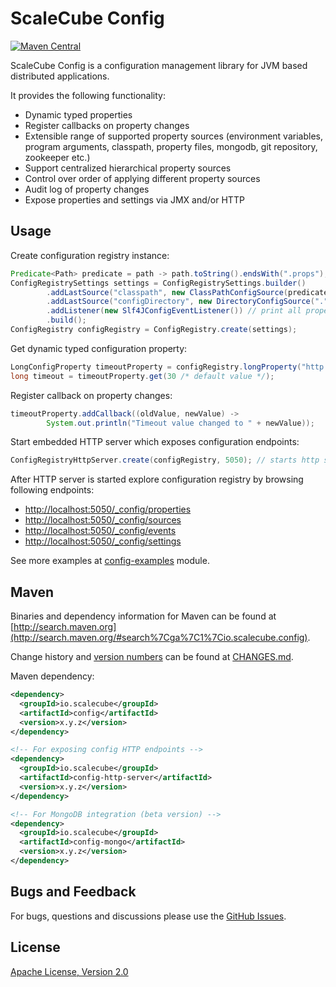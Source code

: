 # ScaleCube Config

[![Maven Central](https://maven-badges.herokuapp.com/maven-central/io.scalecube/config/badge.svg)](https://maven-badges.herokuapp.com/maven-central/io.scalecube/config)

ScaleCube Config is a configuration management library for JVM based distributed applications.

It provides the following functionality:
* Dynamic typed properties
* Register callbacks on property changes
* Extensible range of supported property sources (environment variables, program arguments, classpath, property files, mongodb, git repository, zookeeper etc.)
* Support centralized hierarchical property sources
* Control over order of applying different property sources
* Audit log of property changes
* Expose properties and settings via JMX and/or HTTP

## Usage

Create configuration registry instance:

``` java
Predicate<Path> predicate = path -> path.toString().endsWith(".props"); // match by .props extension
ConfigRegistrySettings settings = ConfigRegistrySettings.builder()
        .addLastSource("classpath", new ClassPathConfigSource(predicate))
        .addLastSource("configDirectory", new DirectoryConfigSource("." /* base path */, predicate))
        .addListener(new Slf4JConfigEventListener()) // print all property changes to log
        .build();
ConfigRegistry configRegistry = ConfigRegistry.create(settings);
```

Get dynamic typed configuration property:

``` java
LongConfigProperty timeoutProperty = configRegistry.longProperty("http.request-timeout");
long timeout = timeoutProperty.get(30 /* default value */);
```

Register callback on property changes:
 
``` java
timeoutProperty.addCallback((oldValue, newValue) -> 
        System.out.println("Timeout value changed to " + newValue));
```

Start embedded HTTP server which exposes configuration endpoints:
  
``` java
ConfigRegistryHttpServer.create(configRegistry, 5050); // starts http server on port 5050
```

After HTTP server is started explore configuration registry by browsing following endpoints: 
* [http://localhost:5050/_config/properties](http://localhost:5050/_config/properties)
* [http://localhost:5050/_config/sources](http://localhost:5050/_config/sources)
* [http://localhost:5050/_config/events](http://localhost:5050/_config/events)
* [http://localhost:5050/_config/settings](http://localhost:5050/_config/settings)

See more examples at [config-examples](https://github.com/scalecube/config/tree/master/config-examples/src/main/java/io/scalecube/config/examples) module.

## Maven 

Binaries and dependency information for Maven can be found at 
[http://search.maven.org](http://search.maven.org/#search%7Cga%7C1%7Cio.scalecube.config).

Change history and [version numbers](http://semver.org/) can be found at [CHANGES.md](https://github.com/scalecube/config/blob/master/CHANGES.md). 

Maven dependency: 

``` xml
<dependency>
  <groupId>io.scalecube</groupId>
  <artifactId>config</artifactId>
  <version>x.y.z</version>
</dependency>

<!-- For exposing config HTTP endpoints -->
<dependency>
  <groupId>io.scalecube</groupId>
  <artifactId>config-http-server</artifactId>
  <version>x.y.z</version>
</dependency>

<!-- For MongoDB integration (beta version) -->
<dependency>
  <groupId>io.scalecube</groupId>
  <artifactId>config-mongo</artifactId>
  <version>x.y.z</version>
</dependency>

```

## Bugs and Feedback

For bugs, questions and discussions please use the [GitHub Issues](https://github.com/scalecube/config/issues).

## License

[Apache License, Version 2.0](https://github.com/scalecube/config/blob/master/LICENSE.txt)
